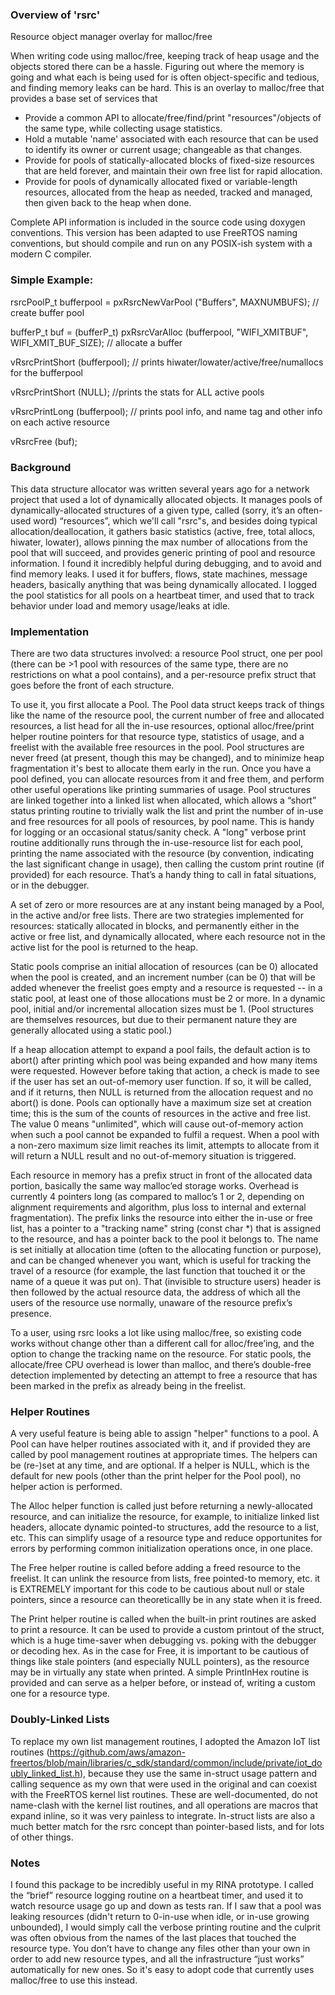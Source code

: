 ### Overview of 'rsrc'
Resource object manager overlay for malloc/free

When writing code using malloc/free, keeping track of heap usage and the objects stored there can be a hassle.  Figuring out where the memory is going and what each is being used for is often object-specific and tedious, and finding memory leaks can be hard.  This is an overlay to malloc/free that provides a base set of services that
- Provide a common API to allocate/free/find/print "resources"/objects of the same type, while collecting usage statistics.
- Hold a mutable 'name' associated with each resource that can be used to identify its owner or current usage; changeable as that changes.
- Provide for pools of statically-allocated blocks of fixed-size resources that are held forever, and maintain their own free list for rapid allocation.
- Provide for pools of dynamically allocated fixed or variable-length resources, allocated from the heap as needed, tracked and managed, then given back to the heap when done.

Complete API information is included in the source code using doxygen conventions.  This version has been adapted to use FreeRTOS naming conventions, but should compile and run on any POSIX-ish system with a modern C compiler.

### Simple Example:

rsrcPoolP_t bufferpool = pxRsrcNewVarPool ("Buffers", MAXNUMBUFS); // create buffer pool

bufferP_t buf = (bufferP_t) pxRsrcVarAlloc (bufferpool, "WIFI_XMITBUF", WIFI_XMIT_BUF_SIZE);  // allocate a buffer

vRsrcPrintShort (bufferpool);  // prints hiwater/lowater/active/free/numallocs for the bufferpool

vRsrcPrintShort (NULL);   //prints the stats for ALL active pools

vRsrcPrintLong (bufferpool); // prints pool info, and name tag and other info on each active resource

vRsrcFree (buf);

### Background
This data structure allocator was written several years ago for a network project that used a lot of dynamically allocated objects.  It manages pools of dynamically-allocated structures of a given type, called (sorry, it’s an often-used word) “resources”, which we'll call "rsrc"s, and besides doing typical allocation/deallocation, it gathers basic statistics (active, free, total allocs, hiwater, lowater), allows pinning the max number of allocations from the pool that will succeed, and provides generic printing of pool and resource information.  I found it incredibly helpful during debugging, and to avoid and find memory leaks.  I used it for buffers, flows, state machines, message headers, basically anything that was being dynamically allocated.  I  logged the pool statistics for all pools on a heartbeat timer, and used that to track behavior under load and memory usage/leaks at idle.

### Implementation
There are two data structures involved: a resource Pool struct, one per pool (there can be >1 pool with resources of the same type, there are no restrictions on what a pool contains), and a per-resource prefix struct that goes before the front of each structure.

To use it, you first allocate a Pool.  The Pool data struct keeps track of things like the name of the resource pool, the current number of free and allocated resources, a list head for all the in-use resources, optional alloc/free/print helper routine pointers for that resource type, statistics of usage, and a freelist with the available free resources in the pool.  Pool structures are never freed (at present, though this may be changed), and to minimize heap fragmentation it's best to allocate them early in the run.  Once you have a pool defined, you can allocate resources from it and free them, and perform other useful operations like printing summaries of usage.
Pool structures are linked together into a linked list when allocated, which allows a “short” status printing routine to trivially walk the list and print the number of in-use and free resources for all pools of resources, by pool name.  This is handy for logging or an occasional status/sanity check.  A "long" verbose print routine additionally runs through the in-use-resource list for each pool, printing the name associated with the resource (by convention, indicating the last significant change in usage), then calling the custom print routine (if provided) for each resource.  That’s a handy thing to call in fatal situations, or in the debugger.

A set of zero or more resources are at any instant being managed by a Pool, in the active and/or free lists. There are two strategies implemented for resources: statically allocated in blocks, and permanently either in the active or free list, and dynamically allocated, where each resource not in the active list for the pool is returned to the heap.

Static pools comprise an initial allocation of resources (can be 0) allocated when the pool is created, and an increment number (can be 0) that will be added whenever the freelist goes empty and a resource is requested -- in a static pool, at least one of those allocations must be 2 or more.  In a dynamic pool, initial and/or incremental allocation sizes must be 1.  (Pool structures are themselves resources, but due to their permanent nature they are generally allocated using a static pool.)  

If a heap allocation attempt to expand a pool fails, the default action is to abort() after printing which pool was being expanded and how many items were requested.  However before taking that action, a check is made to see if the user has set an out-of-memory user function.  If so, it will be called, and if it returns, then NULL is returned from the allocation request and no abort() is done.  Pools can optionally have a maximum size set at creation time; this is the sum of the counts of resources in the active and free list.  The value 0 means "unlimited", which will cause out-of-memory action when such a pool cannot be expanded to fulfil a request.  When a pool with a non-zero maximum size limit reaches its limit, attempts to allocate from it will return a NULL result and no out-of-memory situation is triggered.

Each resource in memory has a prefix struct in front of the allocated data portion, basically the same way malloc’ed storage works.  Overhead is currently 4 pointers long (as compared to malloc’s 1 or 2, depending on alignment requirements and algorithm, plus loss to internal and external fragmentation).  The prefix links the resource into either the in-use or free list, has a pointer to a "tracking name" string (const char *) that is assigned to the resource, and has a pointer back to the pool it belongs to.  The name is set initially at allocation time (often to the allocating function or purpose), and can be changed whenever you want, which is useful for tracking the travel of a resource (for example, the last function that touched it or the name of a queue it was put on).  That (invisible to structure users) header is then followed by the actual resource data, the address of which all the users of the resource use normally, unaware of the resource prefix’s presence.  

To a user, using rsrc looks a lot like using malloc/free, so existing code works without change other than a different call for alloc/free’ing, and the option to change the tracking name on the resource.  For static pools, the allocate/free CPU overhead is lower than malloc, and there’s double-free detection implemented by detecting an attempt to free a resource that has been marked in the prefix as already being in the freelist.

### Helper Routines
A very useful feature is being able to assign "helper" functions to a pool.  A Pool can have helper routines associated with it, and if provided they are called by pool management routines at appropriate times.  The helpers can be (re-)set at any time, and are optional.  If a helper is NULL, which is the default for new pools (other than the print helper for the Pool pool), no helper action is performed.  

The Alloc helper function is called just before returning a newly-allocated resource, and can initialize the resource, for example, to initialize linked list headers, allocate dynamic pointed-to structures, add the resource to a list, etc.  This can simplify usage of a resource type and reduce opportunites for errors by performing common initialization operations once, in one place.

The Free helper routine is called before adding a freed resource to the freelist.  It can unlink the resource from lists, free pointed-to memory, etc.  it is EXTREMELY important for this code to be cautious about null or stale pointers, since a resource can theoreticallly be in any state when it is freed.  

The Print helper routine is called when the built-in print routines are asked to print a resource.  It can be used to provide a custom printout of the struct, which is a huge time-saver when debugging vs. poking with the debugger or decoding hex.  As in the case for Free, it is important to be cautious of things like stale pointers (and especially NULL pointers), as the resource may be in virtually any state when printed.  A simple PrintInHex routine is provided and can serve as a helper before, or instead of, writing a custom one for a resource type.

### Doubly-Linked Lists
To replace my own list management routines, I adopted the Amazon IoT list routines (https://github.com/aws/amazon-freertos/blob/main/libraries/c_sdk/standard/common/include/private/iot_doubly_linked_list.h), because they use the same in-struct usage pattern and calling sequence as my own that were used in the original and can coexist with the FreeRTOS kernel list routines. These are well-documented, do not name-clash with the kernel list routines, and all operations are macros that expand inline, so it was very painless to integrate.  In-struct lists are also a much better match for the rsrc concept than pointer-based lists, and for lots of other things.

### Notes
I found this package to be incredibly useful in my RINA prototype.  I called the “brief” resource logging routine on a heartbeat timer, and used it to watch resource usage go up and down as tests ran.  If I saw that a pool was leaking resources (didn't return to 0-in-use when idle, or in-use growing unbounded), I would simply call the verbose printing routine and the culprit was often obvious from the names of the last places that touched the resource type.  You don’t have to change any files other than your own in order to add new resource types, and all the infrastructure “just works” automatically for new ones.  So it's easy to adopt code that currently uses malloc/free to use this instead.
